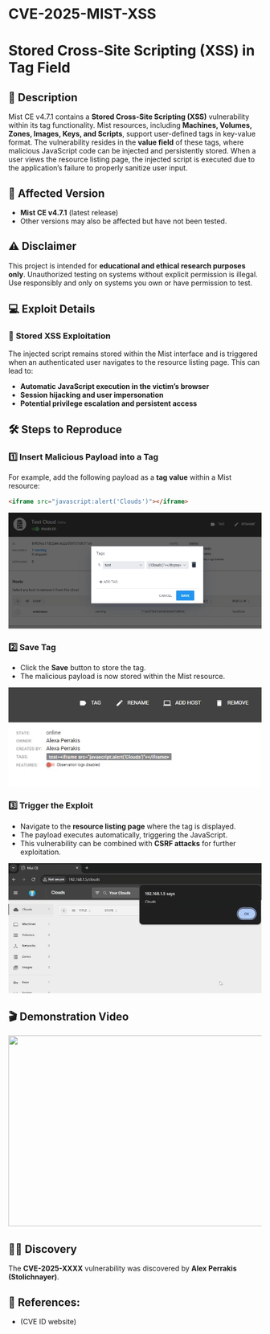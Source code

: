 # CVE-2025-MIST-XSS  
# Stored Cross-Site Scripting (XSS) in Tag Field

## 📜 Description
Mist CE v4.7.1 contains a **Stored Cross-Site Scripting (XSS)** vulnerability within its tag functionality. Mist resources, including **Machines, Volumes, Zones, Images, Keys, and Scripts**, support user-defined tags in key-value format. The vulnerability resides in the **value field** of these tags, where malicious JavaScript code can be injected and persistently stored. When a user views the resource listing page, the injected script is executed due to the application’s failure to properly sanitize user input.

## 📌 Affected Version
- **Mist CE v4.7.1** (latest release)
- Other versions may also be affected but have not been tested.

## ⚠️ Disclaimer
This project is intended for **educational and ethical research purposes only**.
Unauthorized testing on systems without explicit permission is illegal.
Use responsibly and only on systems you own or have permission to test.

## 💻 Exploit Details

### 🔹 **Stored XSS Exploitation**
The injected script remains stored within the Mist interface and is triggered when an authenticated user navigates to the resource listing page. This can lead to:
- **Automatic JavaScript execution in the victim’s browser**
- **Session hijacking and user impersonation**
- **Potential privilege escalation and persistent access**

## 🛠️ Steps to Reproduce

### 1️⃣ Insert Malicious Payload into a Tag
For example, add the following payload as a **tag value** within a Mist resource:
```html
<iframe src="javascript:alert('Clouds')"></iframe>
```
<img src="/assets/mist_adding_xss.png" width="700">

### 2️⃣ Save Tag
- Click the **Save** button to store the tag.
- The malicious payload is now stored within the Mist resource.

<img src="/assets/mist_tag_1.png">

### 3️⃣ Trigger the Exploit
- Navigate to the **resource listing page** where the tag is displayed.
- The payload executes automatically, triggering the JavaScript.
- This vulnerability can be combined with **CSRF attacks** for further exploitation.
  
<img src="/assets/mist_xss_alert.png" width="700">

## 🎬 Demonstration Video

<a href="https://www.youtube.com/watch?v=HNcb-oYFdVg" target="_blank">
  <img src="https://img.youtube.com/vi/HNcb-oYFdVg/maxresdefault.jpg" width="700" height="380"/>
</a>

## 🧑‍💻 Discovery
The **CVE-2025-XXXX** vulnerability was discovered by **Alex Perrakis (Stolichnayer)**.

## 🔗 **References:**
- (CVE ID website)

